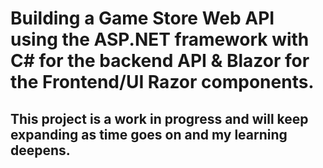 # Building a Game Store Web API using the ASP.NET framework with C# for the backend API & Blazor for the Frontend/UI Razor components.
## This project is a work in progress and will keep expanding as time goes on and my learning deepens.
